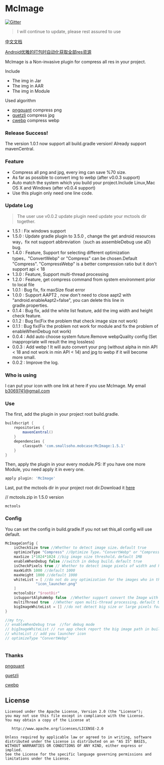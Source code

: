# McImage
[![Gitter](https://badges.gitter.im/Join%20Chat.svg)](https://gitter.im/mcimage/McImage)

> I will continue to update, please rest assured to use

[中文文档](README-CN.md)

[Android优雅的打包时自动化获取全部res资源](https://smallsoho.com/android/2018/07/26/Android-Android%E4%BC%98%E9%9B%85%E7%9A%84%E6%89%93%E5%8C%85%E6%97%B6%E8%87%AA%E5%8A%A8%E5%8C%96%E8%8E%B7%E5%8F%96%E5%85%A8%E9%83%A8res%E8%B5%84%E6%BA%90/)

McImage is a Non-invasive plugin for compress all res in your project.

Include

- The img in Jar
- The img in AAR
- The img in Module

Used algorithm

- [pngquant](https://github.com/pornel/pngquant) compress png
- [guetzli](https://github.com/google/guetzli) compress jpg
- [cwebp](https://developers.google.com/speed/webp/) compress webp

### Release Success!

The version 1.0.1 now support all build.gradle version!
Already support mavenCentral.

### Feature

- Compress all png and jpg, every img can save %70 size.
- As far as possible to convert img to webp (after v0.0.3 support)
- Auto match the system which you build your project.Include Linux,Mac OS X and Windows (after v0.0.4 support)
- Use this plugin only need one line code.

### Update Log

> The user use v0.0.2 update plugin need update your mctools dir together.
- 1.5.1 : Fix windows support
- 1.5.0 : Update gradle plugin to 3.5.0 , change the get android resources way，fix not support abbreviation（such as assembleDebug use aD) bug.
- 1.4.0 : Feature, Support for selecting different optimization types，"ConvertWebp" or "Compress" can be chosen.Default "Compress". "CompressWebp" is a better compression ratio but it don't support api < 18
- 1.3.0 : Feature, Support multi-thread processing
- 1.2.0 : Feature, get compress command from system environment prior to local file
- 1.0.1 : Bug fix, fix maxSize float error
- 1.0.0 : Support AAPT2 , now don't need to close aapt2 with "android.enableAapt2=false", you can delete this line in gradle.properties.
- 0.1.4 : Bug fix, add the white list feature, add the img width and height check feature.
- 0.1.2 : Bug fix(Fix the problem that check image size not work)
- 0.1.1 : Bug fix(Fix the problem not work for module and fix the problem of enableWhenDebug not work)
- 0.0.4 : Add auto choose system future.Remove webpQuality config (Set inappropriate will result the img lossless)
- 0.0.3 : Add webp ! It will auto convert your png (without alpha in min API < 18 and not work in min API < 14) and jpg to webp if it will become more small.
- 0.0.2 : Improve the log.

### Who is using

I can put your icon with one link at here if you use McImage. My email b3069741@gmail.com

### Use

The first, add the plugin in your project root build.gradle.

```groovy
buildscript {
    repositories {
        mavenCentral()
    }
    dependencies {
        classpath 'com.smallsoho.mobcase:McImage:1.5.1'
    }
}
```

Then, apply the plugin in your every module.PS: If you have one more Module, you need apply it in every one.

```groovy
apply plugin: 'McImage'
```

Last, put the mctools dir in your project root dir.Download it [here](https://github.com/Mobcase/McImage/releases)

// mctools.zip  in 1.5.0 version
```
mctools
```

### Config

You can set the config in build.gradle.If you not set this,all config will use default.

```groovy
McImageConfig {
    isCheckSize true //Whether to detect image size，default true
    optimizeType "Compress" //Optimize Type，"ConvertWebp" or "Compress"，default "Compress", "CompressWebp" is a better compression ratio but it don't support api < 18
    maxSize 1*1024*1024 //big image size threshold，default 1MB
    enableWhenDebug false //switch in debug build，default true
    isCheckPixels true // Whether to detect image pixels of width and height，default true
    maxWidth 1000 //default 1000
    maxHeight 1000 //default 1000
    whiteList = [ //do not do any optimization for the images who in the list 
              "icon_launcher.png"
    ]
    mctoolsDir "$rootDir"
    isSupportAlphaWebp false  //Whether support convert the Image with Alpha chanel to Webp，default false, the images with alpha chanels will be compressed.if config true, its need api level >=18 or do some compatible measures 
    multiThread true  //Whether open multi-thread processing，default true
    bigImageWhiteList = [] //do not detect big size or large pixels for the images who in the list
}

//my try，
// enableWhenDebug true  //for debug mode
// bigImageWhiteList // run app check report the big image path in build log，then add path to bigImageWhiteList for mark sure img size is ok。
// whiteList // add you launcher icon 
// optimizeType "ConvertWebp"
 
```

### Thanks

[pngquant](https://github.com/pornel/pngquant)

[guetzli](https://github.com/google/guetzli)

[cwebp](https://developers.google.com/speed/webp/)

License
-------

    Licensed under the Apache License, Version 2.0 (the "License");
    you may not use this file except in compliance with the License.
    You may obtain a copy of the License at
    
       http://www.apache.org/licenses/LICENSE-2.0
    
    Unless required by applicable law or agreed to in writing, software
    distributed under the License is distributed on an "AS IS" BASIS,
    WITHOUT WARRANTIES OR CONDITIONS OF ANY KIND, either express or implied.
    See the License for the specific language governing permissions and
    limitations under the License.
